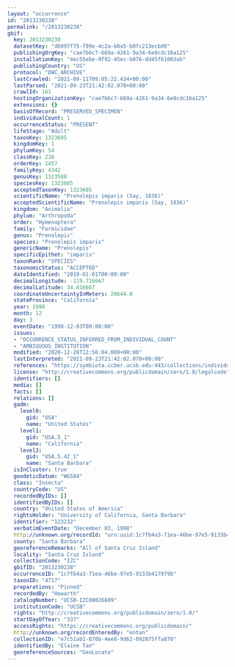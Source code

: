 ```yaml
---
layout: "occurrence"
id: "2013230238"
permalink: "/2013230238"
gbif:
  key: 2013230238
  datasetKey: "d6097f75-f99e-4c2a-b8a5-b0fc213ecbd0"
  publishingOrgKey: "cae7b6c7-669a-4261-9a34-6e8cdc16a125"
  installationKey: "4ec55ebe-9f92-45ec-b076-dd45f61003ab"
  publishingCountry: "US"
  protocol: "DWC_ARCHIVE"
  lastCrawled: "2021-09-11T09:05:22.434+00:00"
  lastParsed: "2021-09-23T21:42:02.078+00:00"
  crawlId: 161
  hostingOrganizationKey: "cae7b6c7-669a-4261-9a34-6e8cdc16a125"
  extensions: {}
  basisOfRecord: "PRESERVED_SPECIMEN"
  individualCount: 1
  occurrenceStatus: "PRESENT"
  lifeStage: "Adult"
  taxonKey: 1323605
  kingdomKey: 1
  phylumKey: 54
  classKey: 216
  orderKey: 1457
  familyKey: 4342
  genusKey: 1323588
  speciesKey: 1323605
  acceptedTaxonKey: 1323605
  scientificName: "Prenolepis imparis (Say, 1836)"
  acceptedScientificName: "Prenolepis imparis (Say, 1836)"
  kingdom: "Animalia"
  phylum: "Arthropoda"
  order: "Hymenoptera"
  family: "Formicidae"
  genus: "Prenolepis"
  species: "Prenolepis imparis"
  genericName: "Prenolepis"
  specificEpithet: "imparis"
  taxonRank: "SPECIES"
  taxonomicStatus: "ACCEPTED"
  dateIdentified: "2019-01-01T00:00:00"
  decimalLongitude: -119.716667
  decimalLatitude: 34.016667
  coordinateUncertaintyInMeters: 20644.0
  stateProvince: "California"
  year: 1998
  month: 12
  day: 3
  eventDate: "1998-12-03T00:00:00"
  issues:
  - "OCCURRENCE_STATUS_INFERRED_FROM_INDIVIDUAL_COUNT"
  - "AMBIGUOUS_INSTITUTION"
  modified: "2020-12-28T12:56:04.000+00:00"
  lastInterpreted: "2021-09-23T21:42:02.078+00:00"
  references: "https://symbiota.ccber.ucsb.edu:443/collections/individual/index.php?occid=123232"
  license: "http://creativecommons.org/publicdomain/zero/1.0/legalcode"
  identifiers: []
  media: []
  facts: []
  relations: []
  gadm:
    level0:
      gid: "USA"
      name: "United States"
    level1:
      gid: "USA.5_1"
      name: "California"
    level2:
      gid: "USA.5.42_1"
      name: "Santa Barbara"
  isInCluster: true
  geodeticDatum: "WGS84"
  class: "Insecta"
  countryCode: "US"
  recordedByIDs: []
  identifiedByIDs: []
  country: "United States of America"
  rightsHolder: "University of California, Santa Barbara"
  identifier: "123232"
  verbatimEventDate: "December 03, 1998"
  http://unknown.org/recordId: "urn:uuid:1c7fb4a3-71ea-46be-97e5-9133b417979b"
  county: "Santa Barbara"
  georeferenceRemarks: "All of Santa Cruz Island"
  locality: "Santa Cruz Island"
  collectionCode: "IZC"
  gbifID: "2013230238"
  occurrenceID: "1c7fb4a3-71ea-46be-97e5-9133b417979b"
  taxonID: "4717"
  preparations: "Pinned"
  recordedBy: "Howarth"
  catalogNumber: "UCSB-IZC00026889"
  institutionCode: "UCSB"
  rights: "http://creativecommons.org/publicdomain/zero/1.0/"
  startDayOfYear: "337"
  accessRights: "https://creativecommons.org/publicdomain/"
  http://unknown.org/recordEnteredBy: "entan"
  collectionID: "e7c51ab1-870b-4ee8-9d62-092875ffa870"
  identifiedBy: "Elaine Tan"
  georeferenceSources: "GeoLocate"
---
```

